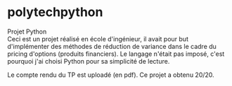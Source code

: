# polytechpython
Projet Python   
Ceci est un projet réalisé en école d'ingénieur, il avait pour but d'implémenter des méthodes de réduction de variance dans le cadre du pricing d'options (produits financiers).
Le langage n'était pas imposé, c'est pourquoi j'ai choisi Python pour sa simplicité de lecture. 
  
Le compte rendu du TP est uploadé (en pdf). 
Ce projet a obtenu 20/20.
